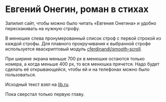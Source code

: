 # Евгений Онегин, роман в стихах

Запилил сайт, чтобы можно было читать «Евгения Онегина» и удобно перескакивать на нужную строфу.

В менюшке слева пронумерованный список строф с первой строкой из каждой строфы. Для плавного прокручивания к выбранной строфе используется яваскриптовый модуль [cferdinandi/smooth-scroll](https://github.com/cferdinandi/smooth-scroll).

При ширине экрана меньше 700 px в менюшке остаются только номера, а когда меньше 400 px, то вся менюшка прячется. Надо будет сделать её открывающейся, чтобы ей и на телефонах можно было пользоваться.

Исходный текст взял на [lib.ru](http://az.lib.ru/p/pushkin_a_s/text_0170.shtml).

Пока сверстал только первую главу.
